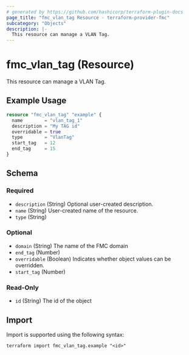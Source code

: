 ```yaml
---
# generated by https://github.com/hashicorp/terraform-plugin-docs
page_title: "fmc_vlan_tag Resource - terraform-provider-fmc"
subcategory: "Objects"
description: |-
  This resource can manage a VLAN Tag.
---
```


# fmc_vlan_tag (Resource)

This resource can manage a VLAN Tag.

## Example Usage

```terraform
resource "fmc_vlan_tag" "example" {
  name        = "vlan_tag_1"
  description = "My TAG id"
  overridable = true
  type        = "VlanTag"
  start_tag   = 12
  end_tag     = 15
}
```

<!-- schema generated by tfplugindocs -->
## Schema

### Required

- `description` (String) Optional user-created description.
- `name` (String) User-created name of the resource.
- `type` (String)

### Optional

- `domain` (String) The name of the FMC domain
- `end_tag` (Number)
- `overridable` (Boolean) Indicates whether object values can be overridden.
- `start_tag` (Number)

### Read-Only

- `id` (String) The id of the object

## Import

Import is supported using the following syntax:

```shell
terraform import fmc_vlan_tag.example "<id>"
```

